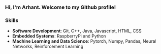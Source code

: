 ### Hi, I'm Arhant. Welcome to my Github profile! 

### Skills
- **Software Development**: Git, C++, Java, Javascript, HTML, CSS
- **Embedded Systems**: RaspberryPi and Python
- **Machine Learning and Data Science**: Pytorch, Numpy, Pandas, Neural Networks, Reinforcement Learning

<!--
### Honors and Awards
- **ShellHacks 2021 First Place Winner**: Tango
- **AIME** 2020 Qualifier (Score: **7**)
- **USCF 2nd Place Team** 2014 National Chess School Championship

**Skills**

- 🔭 I’m currently working on full-stack AI-powered apps...
- 🌱 I’m currently learning ...
- 👯 I’m looking to collaborate on ...
- 🤔 I’m looking for help with ...
- 💬 Ask me about ...
- 📫 How to reach me: ...
- 😄 Pronouns: ...
- ⚡ Fun fact: ...
-->
